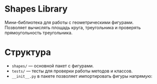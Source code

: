# Shapes Library

Мини-библиотека для работы с геометрическими фигурами.  
Позволяет вычислять площадь круга, треугольника и проверять прямоугольность треугольника.

# Структура

- `shapes/` — основной пакет с фигурами.  
- `tests/` — тесты для проверки работы методов и классов.  
- `__init__.py` в пакете позволяет импортировать фигуры напрямую:
